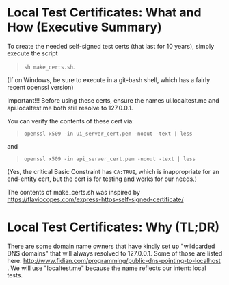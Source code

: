 
# Local Test Certificates: What and How (Executive Summary)

To create the needed self-signed test certs (that last for 10 years), simply execute the script
> `sh make_certs.sh`.

(If on Windows, be sure to execute in a git-bash shell, which has a fairly recent openssl version)

Important!!! Before using these certs, ensure the names ui.localtest.me and api.localtest.me both still resolve to 127.0.0.1.

You can verify the contents of these cert via:
> `openssl x509 -in ui_server_cert.pem -noout -text | less`

and

> `openssl x509 -in api_server_cert.pem -noout -text | less`

(Yes, the critical Basic Constraint has `CA:TRUE`, which is inappropriate for an end-entity cert, but the cert is for testing and works for our needs.)

The contents of make_certs.sh was inspired by https://flaviocopes.com/express-https-self-signed-certificate/

# Local Test Certificates: Why (TL;DR)

There are some domain name owners that have kindly set up "wildcarded DNS domains" that will always resolved to 127.0.0.1.
Some of those are listed here: http://www.fidian.com/programming/public-dns-pointing-to-localhost .
We will use "localtest.me" because the name reflects our intent: local tests.
